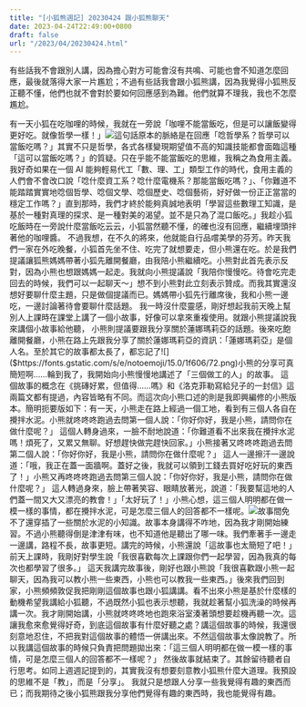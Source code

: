 ```yaml
---
title: "[小狐熊週記] 20230424 跟小狐熊聊天"
date: 2023-04-24T22:49:00+0800
draft: false
url: "/2023/04/20230424.html"
---
```


有些話我不會跟別人講，因為擔心對方可能會沒有共鳴、可能也會不知道怎麼回應，最後就落得大家一片尷尬；不過有些話我會跟小狐熊講，因為我覺得小狐熊反正聽不懂，他們也就不會對於要如何回應感到為難。他們就算不理我，我也不怎麼尷尬。

有一天小狐在吃咖哩的時候，我就在一旁說「咖哩不能當飯吃，但是可以讓飯變得更好吃。就像哲學一樣！」![]($https://blogger.googleusercontent.com/img/proxy/AVvXsEjOTrL6veZo7pBu9WaF33oTDZzqGwcUNPiD1TpliaC67bRw81dqG2jQG6ukyJY6iGMQnf4uu63adR1_LN5LDUE2hJibwao0rIQqslrBFjRWCgYkc-UM1_djFEssA5Slr6RTskjsHzYs45n62er3zKil0Imb9pgHkYA7wNbWnzm5oZ42HP2LIs09QY2-hO75hBoyTTI-UDwX1nzC=s0-d-e1-ft&fit=max)這句話原本的脈絡是在回應「唸哲學系？哲學可以當飯吃嗎？」其實不只是哲學，各式各樣變現期望值不高的知識技能都會面臨這種「這可以當飯吃嗎？」的質疑。只在乎能不能當飯吃的思維，我稱之為食用主義。我好奇如果在一個 AI 能夠輕易代工「數、理、工」類型工作的時代，食用主義的人們會不會改口說「唸什麼資工系？唸什麼電機系？那能當飯吃嗎？」、「你難道不能踏踏實實地唸個哲學、唸個文學、唸個歷史、唸個藝術，好好做一份正正當當的穩定工作嗎？」直到那時，我們才終於能夠真誠地表明「學習這些數理工知識，是基於一種對真理的探求、是一種對美的渴望。並不是只為了混口飯吃。」我趁小狐吃飯時在一旁說什麼當飯吃云云，小狐當然聽不懂，的確也沒有回應，繼續埋頭拌著他的咖哩醬。 不過我想，在不久的將來，他就能自行品嚐美學的芬芳。昨天我們一家在外吃晚餐，小狐首先坐不住、吃完了就想要走，但小熊還在吃。於是我們提議讓狐熊媽媽帶著小狐先離開餐廳，由我陪小熊繼續吃。小熊對此首先表示反對，因為小熊也想跟媽媽一起走。我就向小熊提議說「我陪你慢慢吃。待會吃完走回去的時候，我們可以一起聊天～」想不到小熊對此立刻表示贊成。而我其實還沒想好要聊什麼主題，只是做個提議而已。媽媽帶小狐先行離席後，我和小熊一邊吃，一邊討論著待會要聊什麼話題。 我一時沒什麼靈感，剛好想起我前天晚上幫別人上課時在課堂上講了一個小故事，好像可以拿來重複使用。就跟小熊提議說我來講個小故事給他聽， 小熊則提議要跟我分享關於蓮娜瑪莉亞的話題。後來吃飽離開餐廳，小熊在路上先跟我分享了關於蓮娜瑪莉亞的資訊：「蓮娜瑪莉亞」是個人名。至於其它的故事都太長了，都忘記了![]($https://fonts.gstatic.com/s/e/notoemoji/15.0/1f606/72.png)小熊的分享可真簡短啊……輪到我了，我開始向小熊慢慢地講述了「三個做工的人」的故事。 這個故事的概念在《挑磚好累，但值得……嗎》和《洛克菲勒寫給兒子的一封信》這兩篇文都有提過，內容皆略有不同。而這次向小熊口述的則是我即興編修的小熊版本。簡明扼要版如下：有一天，小熊走在路上經過一個工地，看到有三個人各自在攪拌水泥。小熊就咚咚咚跑過去問第一個人說：「你好你好，我是小熊，請問你在做什麼呢？」
這個人轉身過來，一臉不耐地說道：「你難道看不出來我在攪拌水泥嗎！煩死了，又累又無聊。好想趕快做完趕快回家。」小熊接著又咚咚咚跑過去問第二個人說：「你好你好，我是小熊，請問你在做什麼呢？」
這人一邊擦汗一邊說道：「哦，我正在蓋一面牆啊。蓋好之後，我就可以領到工錢去買好吃好玩的東西了！」小熊又再咚咚咚跑過去問第三個人說：「你好你好，我是小熊，請問你在做什麼呢？」
這人轉過身來，臉上帶著笑容、眼睛放著光，說道：「我要幫這地的人們蓋一間又大又漂亮的教會！」「太好玩了！」小熊心想，這三個人明明都在做一模一樣的事情，都在攪拌水泥，可是怎麼三個人的回答都不一樣呢。![]($https://blogger.googleusercontent.com/img/proxy/AVvXsEjIJYy314luwm77UQDzZzQVLzxRJp_ZGToA_AiUpiXt56r-c9ONVxEuX1tJ3zO89p3heSW0a6vFC2j4pXAfh4hJts-Rk64DJVsKPf0c4sTgwscOLWzy8F5ZlwtDRlSPYA=w293-h293)故事間免不了還穿插了一些關於水泥的小知識。故事本身講得不咋地，因為我才剛開始練習。不過小熊聽得倒是津津有味，也不知道他是聽出了哪一味。我們牽著手一邊走一邊講，路程不長，故事更短。講完的時候，小熊還說「這故事也太簡短了吧！」前天上課時，我剛好對學生說「我很喜歡每次上課跟你們一起學習，因為我真的每次也都學習了很多。」 這天我講完故事後，剛好也跟小熊說「我很喜歡跟小熊一起聊天，因為我可以教小熊一些東西，小熊也可以教我一些東西。」後來我們回到家，小熊頻頻敦促我把剛剛這個故事也跟小狐講講。看不出來小熊是基於什麼樣的動機希望我講給小狐聽，不過既然小狐也表示想聽，我就趁著幫小狐洗澡的時候再講一次。我才剛開始講，小熊就咚咚咚地也跑來浴室湊著頭想要趁機再聽一次。這讓我愈來愈覺得好奇，到底這個故事有什麼好聽之處？講這個故事的時候，我還很刻意地忍住，不把我對這個故事的體悟一併講出來。不然這個故事太像說教了。所以我講這個故事的時候只負責把問題拋出來：「這三個人明明都在做一模一樣的事情，可是怎麼三個人的回答都不一樣呢？」
然後故事就結束了。其餘留待聽者自行思考。如同上週週記提到的，其實我沒有想要刻意教小狐熊什麼大道理。我預設的思維不是「教」，而是「分享」。
我就只是想跟人分享一些我覺得有趣的東西而已；而我期待之後小狐熊跟我分享他們覺得有趣的東西時，我也能覺得有趣。
